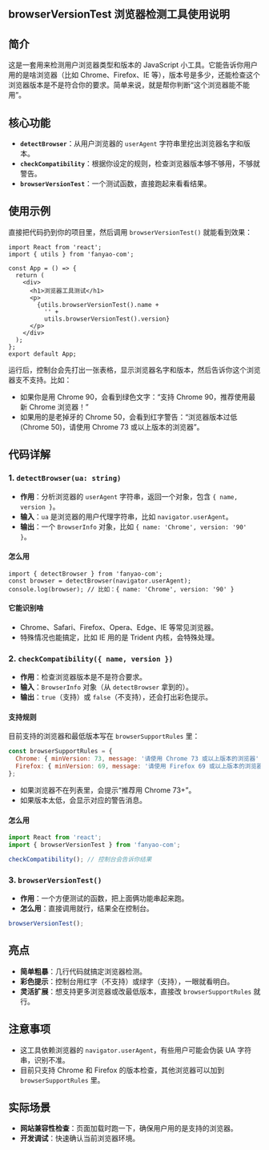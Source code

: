 ## browserVersionTest 浏览器检测工具使用说明

## 简介

这是一套用来检测用户浏览器类型和版本的 JavaScript 小工具。它能告诉你用户用的是啥浏览器（比如 Chrome、Firefox、IE 等），版本号是多少，还能检查这个浏览器版本是不是符合你的要求。简单来说，就是帮你判断“这个浏览器能不能用”。

## 核心功能

- **`detectBrowser`**：从用户浏览器的 `userAgent` 字符串里挖出浏览器名字和版本。
- **`checkCompatibility`**：根据你设定的规则，检查浏览器版本够不够用，不够就警告。
- **`browserVersionTest`**：一个测试函数，直接跑起来看看结果。

## 使用示例

直接把代码扔到你的项目里，然后调用 `browserVersionTest()` 就能看到效果：

```tsx
import React from 'react';
import { utils } from 'fanyao-com';

const App = () => {
  return (
    <div>
      <h1>浏览器工具测试</h1>
      <p>
        {utils.browserVersionTest().name +
          '' +
          utils.browserVersionTest().version}
      </p>
    </div>
  );
};
export default App;
```

运行后，控制台会先打出一张表格，显示浏览器名字和版本，然后告诉你这个浏览器支不支持。比如：

- 如果你是用 Chrome 90，会看到绿色文字：“支持 Chrome 90，推荐使用最新 Chrome 浏览器！”
- 如果用的是老掉牙的 Chrome 50，会看到红字警告：“浏览器版本过低 (Chrome 50)，请使用 Chrome 73 或以上版本的浏览器”。

## 代码详解

### 1. `detectBrowser(ua: string)`

- **作用**：分析浏览器的 `userAgent` 字符串，返回一个对象，包含 `{ name, version }`。
- **输入**：`ua` 是浏览器的用户代理字符串，比如 `navigator.userAgent`。
- **输出**：一个 `BrowserInfo` 对象，比如 `{ name: 'Chrome', version: '90' }`。

#### 怎么用

```tsx
import { detectBrowser } from 'fanyao-com';
const browser = detectBrowser(navigator.userAgent);
console.log(browser); // 比如：{ name: 'Chrome', version: '90' }
```

#### 它能识别啥

- Chrome、Safari、Firefox、Opera、Edge、IE 等常见浏览器。
- 特殊情况也能搞定，比如 IE 用的是 Trident 内核，会特殊处理。

### 2. `checkCompatibility({ name, version })`

- **作用**：检查浏览器版本是不是符合要求。
- **输入**：`BrowserInfo` 对象（从 `detectBrowser` 拿到的）。
- **输出**：`true`（支持）或 `false`（不支持），还会打出彩色提示。

#### 支持规则

目前支持的浏览器和最低版本写在 `browserSupportRules` 里：

```javascript
const browserSupportRules = {
  Chrome: { minVersion: 73, message: '请使用 Chrome 73 或以上版本的浏览器' },
  Firefox: { minVersion: 69, message: '请使用 Firefox 69 或以上版本的浏览器' },
};
```

- 如果浏览器不在列表里，会提示“推荐用 Chrome 73+”。
- 如果版本太低，会显示对应的警告消息。

#### 怎么用

```javascript
import React from 'react';
import { browserVersionTest } from 'fanyao-com';

checkCompatibility(); // 控制台会告诉你结果
```

### 3. `browserVersionTest()`

- **作用**：一个方便测试的函数，把上面俩功能串起来跑。
- **怎么用**：直接调用就行，结果全在控制台。

```javascript
browserVersionTest();
```

## 亮点

- **简单粗暴**：几行代码就搞定浏览器检测。
- **彩色提示**：控制台用红字（不支持）或绿字（支持），一眼就看明白。
- **灵活扩展**：想支持更多浏览器或改最低版本，直接改 `browserSupportRules` 就行。

## 注意事项

- 这工具依赖浏览器的 `navigator.userAgent`，有些用户可能会伪装 UA 字符串，识别不准。
- 目前只支持 Chrome 和 Firefox 的版本检查，其他浏览器可以加到 `browserSupportRules` 里。

## 实际场景

- **网站兼容性检查**：页面加载时跑一下，确保用户用的是支持的浏览器。
- **开发调试**：快速确认当前浏览器环境。
